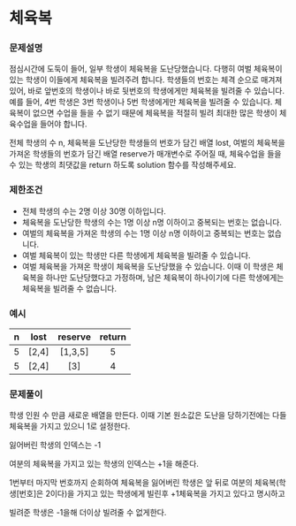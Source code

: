 # 체육복

### 문제설명
점심시간에 도둑이 들어, 일부 학생이 체육복을 도난당했습니다. 다행히 여벌 체육복이 있는 학생이 이들에게 체육복을 빌려주려 합니다. 학생들의 번호는 체격 순으로 매겨져 있어, 바로 앞번호의 학생이나 바로 뒷번호의 학생에게만 체육복을 빌려줄 수 있습니다. 예를 들어, 4번 학생은 3번 학생이나 5번 학생에게만 체육복을 빌려줄 수 있습니다. 체육복이 없으면 수업을 들을 수 없기 때문에 체육복을 적절히 빌려 최대한 많은 학생이 체육수업을 들어야 합니다.

전체 학생의 수 n, 체육복을 도난당한 학생들의 번호가 담긴 배열 lost, 여벌의 체육복을 가져온 학생들의 번호가 담긴 배열 reserve가 매개변수로 주어질 때, 체육수업을 들을 수 있는 학생의 최댓값을 return 하도록 solution 함수를 작성해주세요.

### 제한조건

- 전체 학생의 수는 2명 이상 30명 이하입니다.
- 체육복을 도난당한 학생의 수는 1명 이상 n명 이하이고 중복되는 번호는 없습니다.
- 여벌의 체육복을 가져온 학생의 수는 1명 이상 n명 이하이고 중복되는 번호는 없습니다.
- 여벌 체육복이 있는 학생만 다른 학생에게 체육복을 빌려줄 수 있습니다.
- 여벌 체육복을 가져온 학생이 체육복을 도난당했을 수 있습니다. 이때 이 학생은 체육복을 하나만 도난당했다고 가정하며, 남은 체육복이 하나이기에 다른 학생에게는 체육복을 빌려줄 수 없습니다.


### 예시

|n|lost|reserve|return|
|:---:|:---:|:---:|:---:|
|5|[2,4]|[1,3,5]|5|
|5|[2,4]|[3]|4|


### 문제풀이

학생 인원 수 만큼 새로운 배열을 만든다. 이때 기본 원소값은 도난을 당하기전에는 다들 체육복을 가지고 있으니 1로 설정한다.

잃어버린 학생의 인덱스는 -1

여분의 체육복을 가지고 있는 학생의 인덱스는 +1을 해준다.

1번부터 마지막 번호까지 순회하여 체육복을 잃어버린 학생은 앞 뒤로 여분의 체육복(학생[번호]은 2이다)을 가지고 있는 학생에게 빌린후
+1체육복을 가지고 있다고 명시하고

빌려준 학생은 -1을해 더이상 빌려줄 수 없게한다.



